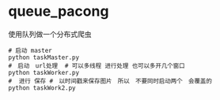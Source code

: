# queue_pacong
使用队列做一个分布式爬虫
```
# 启动 master
python taskMaster.py
#　启动　url处理  # 可以多线程 进行处理 也可以多开几个窗口
python taskWorker.py
#  进行 保存 #　以时间戳来保存图片　所以　不要同时启动两个　会覆盖的　
python taskWork2.py
```
